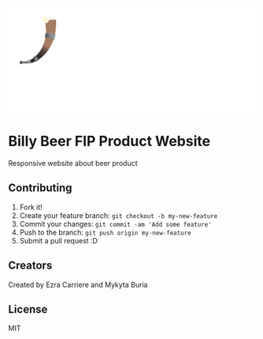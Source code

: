 ![Logo](/images/Logo.svg)

# Billy Beer FIP Product Website

Responsive website about beer product


## Contributing

1. Fork it!
2. Create your feature branch: `git checkout -b my-new-feature`
3. Commit your changes: `git commit -am 'Add some feature'`
4. Push to the branch: `git push origin my-new-feature`
5. Submit a pull request :D

## Creators

Created by Ezra Carriere and Mykyta Buria 


## License

MIT
